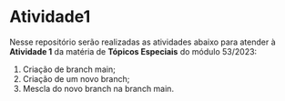 # Atividade1
Nesse repositório serão realizadas as atividades abaixo para atender à **Atividade 1** da matéria de **Tópicos Especiais** do módulo 53/2023:
1. Criação de branch main;
2. Criação de um novo branch;
3. Mescla do novo branch na branch main.
